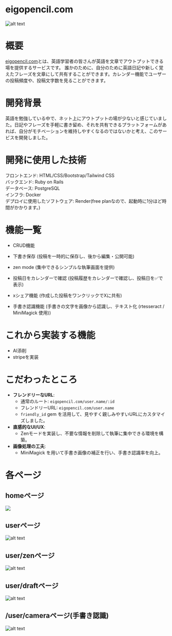 # eigopencil.com 
![alt text](image.png)
# 概要
<a href="https://eigopencil.com" tag_blank>eigopencil.com</a>とは、英語学習者の皆さんが英語を文章でアウトプットできる場を提供するサービスです。 誰かのために、自分のために英語日記や新しく覚えたフレーズを文章にして共有することができます。カレンダー機能でユーザーの投稿頻度や、投稿文字数を見ることができます。

# 開発背景
英語を勉強している中で、ネット上にアウトプットの場が少ないと感じていました。日記やフレーズを手軽に書き留め、それを共有できるプラットフォームがあれば、自分がモチベーションを維持しやすくなるのではないかと考え、このサービスを開発しました。


# 開発に使用した技術

フロントエンド: HTML/CSS/Bootstrap/Tailwind CSS<br>
バックエンド: Ruby on Rails<br>
データベース: PostgreSQL<br>
インフラ: Docker<br>
デプロイに使用したソフトウェア: Render(free planなので、起動時に1分ほど時間がかかります。)

# 機能一覧
- CRUD機能

- 下書き保存 (投稿を一時的に保存し、後から編集・公開可能)
-  zen mode (集中できるシンプルな執筆画面を提供)
-  投稿日をカレンダーで確認 (投稿履歴をカレンダーで確認し、投稿日を✅で表示)
- xシェア機能 (作成した投稿をワンクリックでXに共有)
- 手書き認識機能 (手書きの文字を画像から認識し、テキスト化 (rtesseract / MiniMagick 使用))

# これから実装する機能
- AI添削
- stripeを実装


# こだわったところ
- **フレンドリーなURL**:
  - 通常のルート: `eigopencil.com/user.name/:id`
  - フレンドリーURL: `eigopencil.com/user.name`
  - `friendly_id` gem を活用して、見やすく親しみやすいURLにカスタマイズしました。
- **直感的なUI/UX**:
  - Zenモードを実装し、不要な情報を削除して執筆に集中できる環境を構築。
- **画像処理の工夫**:
  - MiniMagick を用いて手書き画像の補正を行い、手書き認識率を向上。




# 各ページ

## homeページ

![](./app/assets/images/readme/root.png)

## userページ
![alt text](./app/assets/images/readme/user.png)

## user/zenページ
![alt text](./app/assets/images/readme/zen.png)

## user/draftページ
![alt text](./app/assets/images/readme/draft.png)

## /user/cameraページ(手書き認識)
![alt text](./app/assets/images/readme/camera.png)

